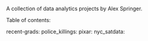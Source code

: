 A collection of data analytics projects by Alex Springer.

Table of contents:

recent-grads:
police_killings:
pixar:
nyc_satdata:

